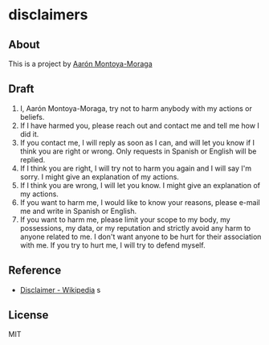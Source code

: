 # disclaimers

## About

This is a project by [Aarón Montoya-Moraga](http://montoyamoraga.io/)

## Draft

1. I, Aarón Montoya-Moraga, try not to harm anybody with my actions or beliefs.
2. If I have harmed you, please reach out and contact me and tell me how I did it.
3. If you contact me, I will reply as soon as I can, and will let you know if I think you are right or wrong. Only requests in Spanish or English will be replied.
4. If I think you are right, I will try not to harm you again and I will say I'm sorry. I might give an explanation of my actions.
5. If I think you are wrong, I will let you know. I might give an explanation of my actions.
6. If you want to harm me, I would like to know your reasons, please e-mail me and write in Spanish or English.
7. If you want to harm me, please limit your scope to my body, my possessions, my data, or my reputation and strictly avoid any harm to anyone related to me. I don't want anyone to be hurt for their association with me. If you try to hurt me, I will try to defend myself.

## Reference

* [Disclaimer - Wikipedia](https://en.wikipedia.org/wiki/Disclaimer)
s
## License

MIT
